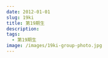 ```yaml
---
date: 2012-01-01
slug: 19ki
title: 第19期生
description:
tags:
  - 第19期生
image: /images/19ki-group-photo.jpg
---
```

